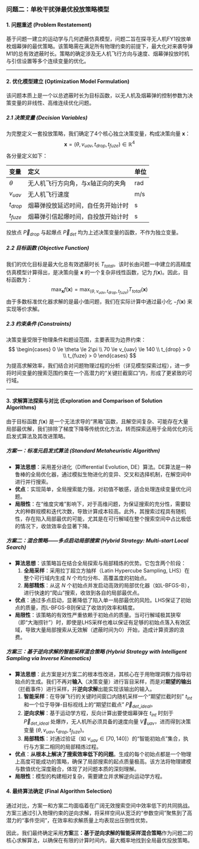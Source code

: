 ### **问题二：单枚干扰弹最优投放策略模型**

#### **1. 问题重述 (Problem Restatement)**

基于问题一建立的运动学与几何遮蔽仿真模型，问题二旨在探寻无人机FY1投放单枚烟幕弹的最优策略。该策略需在满足所有物理约束的前提下，最大化对来袭导弹M1的总有效遮蔽时长。策略的确定涉及无人机飞行方向与速度、烟幕弹投放时机与引信设置等多个连续变量的优化。

---

#### **2. 优化模型建立 (Optimization Model Formulation)**

该问题本质上是一个以总遮蔽时长为目标函数，以无人机及烟幕弹的控制参数为决策变量的非线性、高维连续优化问题。

##### **2.1 决策变量 (Decision Variables)**

为完整定义一套投放策略，我们确定了4个核心独立决策变量，构成决策向量 $\mathbf{x}$：
$$ \mathbf{x} = (\theta, v_{uav}, t_{drop}, t_{fuze}) \in \mathbb{R}^4 $$
各分量定义如下：

| 变量 | 定义 | 单位 |
| :--- | :--- | :--- |
| $\theta$ | 无人机飞行方向角，与x轴正向的夹角 | rad |
| $v_{uav}$ | 无人机飞行速度 | m/s |
| $t_{drop}$ | 烟幕弹投放延迟时间，自任务开始计时 | s |
| $t_{fuze}$ | 烟幕弹引信起爆时间，自投放开始计时 | s |

投放点 $\vec{P}_{drop}$ 与起爆点 $\vec{P}_{det}$ 均为上述决策变量的函数，不作为独立变量。

##### **2.2 目标函数 (Objective Function)**

我们的优化目标是最大化总有效遮蔽时长 $T_{total}$。该时长由问题一中建立的高精度仿真模型计算得出，是决策向量 $\mathbf{x}$ 的一个复杂非线性函数，记为 $f(\mathbf{x})$。因此，目标函数为：
$$ \max_{\mathbf{x}} f(\mathbf{x}) = \max_{(\theta, v_{uav}, t_{drop}, t_{fuze})} T_{total}(\mathbf{x}) $$
由于多数标准优化器求解的是最小值问题，我们在实际计算中通过最小化 $-f(\mathbf{x})$ 来实现等价求解。

##### **2.3 约束条件 (Constraints)**

决策变量受限于物理条件和题设范围，主要表现为边界约束：
$$
\begin{cases}
0 \le \theta \le 2\pi \\
70 \le v_{uav} \le 140 \\
t_{drop} > 0 \\
t_{fuze} > 0
\end{cases}
$$
为提高求解效率，我们结合对问题物理过程的分析（详见模型探索过程），进一步将时间变量的搜索范围约束在一个高潜力的“关键拦截窗口”内，形成了更紧致的可行域。

---

#### **3. 求解算法探索与对比 (Exploration and Comparison of Solution Algorithms)**

由于目标函数 $f(\mathbf{x})$ 是一个无法求导的“黑箱”函数，且解空间复杂、可能存在大量局部最优解，我们排除了梯度下降等传统优化方法，转而探索适用于全局优化的元启发式算法及其改进策略。

##### **方案一：标准元启发式算法 (Standard Metaheuristic Algorithm)**

* **算法思想**：采用差分进化（Differential Evolution, DE）算法。DE算法是一种鲁棒的全局优化器，通过模拟生物进化的变异、交叉和选择机制，在解空间中进行并行搜索。
* **优点**：实现简单，全局搜索能力强，对初值不敏感，适合处理连续变量优化问题。
* **局限性**：在“维度灾难”影响下，对于高维问题，为保证搜索的充分性，需要较大的种群规模和迭代次数，导致计算成本较高。此外，其搜索过程具有随机性，存在陷入局部最优的可能，尤其是在可行解域在整个搜索空间中占比极低的情况下，收敛效率会显著下降。

##### **方案二：混合策略——多点启动局部搜索 (Hybrid Strategy: Multi-start Local Search)**

* **算法思想**：该策略旨在结合全局探索与局部精炼的优势。它包含两个阶段：
    1.  **全局采样**：采用拉丁超立方抽样（Latin Hypercube Sampling, LHS）在整个可行域内生成 $N$ 个均匀分布、高覆盖度的初始点。
    2.  **局部精炼**：从这 $N$ 个初始点并发启动高效的局部优化器（如L-BFGS-B），进行快速的“爬山”搜索，收敛到各自的局部最优点。
* **优点**：通过多点启动，显著降低了陷入单一局部最优的风险。LHS保证了初始点的质量，而L-BFGS-B则保证了收敛的效率和精度。
* **局限性**：该策略的有效性严重依赖于初始点的质量。当可行解域极其狭窄（即“大海捞针”）时，即使是LHS采样也难以保证有足够的初始点落入有效区域，导致大量局部搜索从无效解（遮蔽时间为0）开始，造成计算资源的浪费。

##### **方案三：基于逆向求解的智能采样混合策略 (Hybrid Strategy with Intelligent Sampling via Inverse Kinematics)**

* **算法思想**：此方案是对方案二的根本性改进，其核心在于用物理洞察力指导初始点的生成。我们不再对**输入**（决策变量）进行盲目采样，而是对**期望的输出**（拦截事件）进行采样，并**逆向求解**出能实现该输出的输入。
    1.  **智能采样**：在导弹飞行的关键时间窗口内随机采样一个“期望拦截时刻” $t_{int}$ 和一个位于导弹-目标视线上的“期望拦截点” $\vec{P}_{det\_ideal}$。
    2.  **逆向求解**：基于运动学方程，反向计算出要使烟幕弹在 $t_{int}$ 时刻于 $\vec{P}_{det\_ideal}$ 处爆炸，无人机所必须具备的速度向量 $\vec{V}_{uav}$，进而得到决策变量 $(\theta, v_{uav}, t_{drop}, t_{fuze})$。
    3.  **局部精炼**：对通过验证（如 $v_{uav} \in [70, 140]$）的“智能初始点”集合，执行与方案二相同的局部精炼过程。
* **优点**：**从根本上解决了搜索效率低下的问题**。生成的每个初始点都是一个物理上高度可能成功的策略，确保了局部搜索的起点质量极高。该方法将物理建模与数值优化深度融合，体现了对问题本质的深刻理解。
* **局限性**：模型的构建相对复杂，需要建立并求解逆向运动学方程。

#### **4. 最终算法确定 (Final Algorithm Selection)**

通过对比，方案一和方案二均面临着在广阔无效搜索空间中效率低下的共同挑战。方案三通过引入物理约束的逆向求解，将采样空间从宽泛的“参数空间”聚焦到了高潜力的“事件空间”，在效率和求解质量上均表现出压倒性优势。

因此，我们最终确定采用**方案三：基于逆向求解的智能采样混合策略**作为问题二的核心求解算法，以确保在有限的计算时间内，最大概率地找到全局最优投放策略。